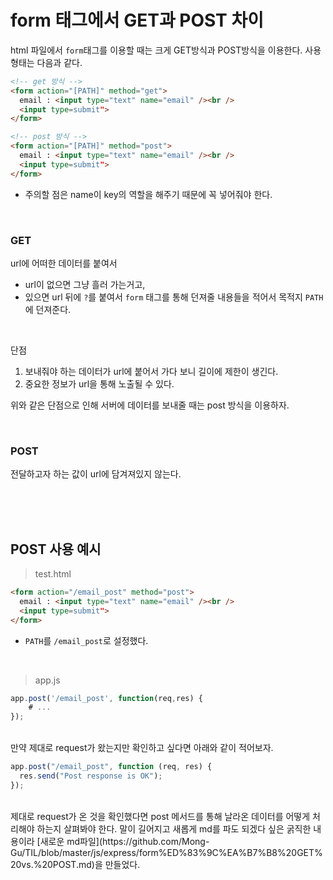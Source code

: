 # form 태그에서 GET과 POST 차이

html 파일에서 `form`태그를 이용할 때는 크게 GET방식과 POST방식을 이용한다. 사용 형태는 다음과 같다.

```html
<!-- get 방식 -->
<form action="[PATH]" method="get">
  email : <input type="text" name="email" /><br />
  <input type=submit">
</form>
```

```html
<!-- post 방식 -->
<form action="[PATH]" method="post">
  email : <input type="text" name="email" /><br />
  <input type=submit">
</form>
```

- 주의할 점은 name이 key의 역할을 해주기 때문에 꼭 넣어줘야 한다.

<br>

### GET

url에 어떠한 데이터를 붙여서

- url이 없으면 그냥 흘러 가는거고,
- 있으면 url 뒤에 `?`를 붙여서 `form` 태그를 통해 던져줄 내용들을 적어서 목적지 `PATH`에 던져준다.

<br>

단점

1. 보내줘야 하는 데이터가 url에 붙어서 가다 보니 길이에 제한이 생긴다.
2. 중요한 정보가 url을 통해 노출될 수 있다.

위와 같은 단점으로 인해 서버에 데이터를 보내줄 때는 post 방식을 이용하자.

<br>

### POST

전달하고자 하는 값이 url에 담겨져있지 않는다.

<br><br><br>

## POST 사용 예시

> test.html

```html
<form action="/email_post" method="post">
  email : <input type="text" name="email" /><br />
  <input type=submit">
</form>
```

- `PATH`를 `/email_post`로 설정했다.

<br>

> app.js

```javascript
app.post('/email_post', function(req,res) {
	# ...
});
```

<br>만약 제대로 request가 왔는지만 확인하고 싶다면 아래와 같이 적어보자.

```javascript
app.post("/email_post", function (req, res) {
  res.send("Post response is OK");
});
```
<br>
제대로 request가 온 것을 확인했다면 post 메서드를 통해 날라온 데이터를 어떻게 처리해야 하는지 살펴봐야 한다. 말이 길어지고 새롭게 md를 파도 되겠다 싶은 굵직한 내용이라 [새로운 md파일](https://github.com/Mong-Gu/TIL/blob/master/js/express/form%ED%83%9C%EA%B7%B8%20GET%20vs.%20POST.md)을 만들었다.
